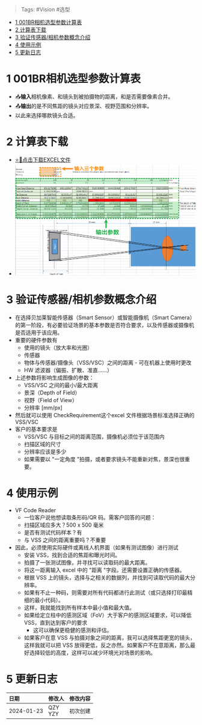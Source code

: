 > Tags: #Vision #选型

- [1 001BR相机选型参数计算表](#1%20001BR%E7%9B%B8%E6%9C%BA%E9%80%89%E5%9E%8B%E5%8F%82%E6%95%B0%E8%AE%A1%E7%AE%97%E8%A1%A8)
- [2 计算表下载](#2%20%E8%AE%A1%E7%AE%97%E8%A1%A8%E4%B8%8B%E8%BD%BD)
- [3 验证传感器/相机参数概念介绍](#3%20%E9%AA%8C%E8%AF%81%E4%BC%A0%E6%84%9F%E5%99%A8/%E7%9B%B8%E6%9C%BA%E5%8F%82%E6%95%B0%E6%A6%82%E5%BF%B5%E4%BB%8B%E7%BB%8D)
- [4 使用示例](#4%20%E4%BD%BF%E7%94%A8%E7%A4%BA%E4%BE%8B)
- [5 更新日志](#5%20%E6%9B%B4%E6%96%B0%E6%97%A5%E5%BF%97)

# 1 001BR相机选型参数计算表

- 📥**输入**相机像素、和镜头到被拍摄物的距离，和是否需要像素合并。
- 📤**输出**的是不同焦距的镜头对应景深、视野范围和分辨率。
- 以此来选择哪款镜头合适。

# 2 计算表下载

- [⭐📩点击下载EXCEL文件](/A07_产品_视觉/FILES/001BR相机选型参数计算表/CheckRequirement-2024-01-22.xlsx ':ignore')
- ![](FILES/001BR相机选型参数计算表/image-20240123220327578.png)

# 3 验证传感器/相机参数概念介绍

- 在选择贝加莱智能传感器（Smart Sensor）或智能摄像机（Smart Camera）的第一阶段，有必要验证场景的基本参数是否符合要求，以及传感器或摄像机是否适用于该应用。
- 重要的硬件参数有
    - 使用的镜头（放大率和光圈）
    - 传感器
    - 物体与传感器/摄像头（VSS/VSC）之间的距离 - 可在机器上使用时更改
    - HW 滤波器（偏振、扩散、准直……）
- 上述参数将影响生成图像的参数：
    - VSS/VSC 之间的最小/最大距离
    - 景深（Depth of Field）
    - 视野（Field of View）
    - 分辨率 [mm/px]
- 然后就可以使用 CheckRequirement这个excel 文件根据场景标准选择正确的 VSS/VSC
- 客户的基本要求是
    - VSS/VSC 与目标之间的距离范围，摄像机必须位于该范围内
    - 扫描区域的尺寸
    - 分辨率应该是多少
    - 如果需要以 "一定角度 "拍摄，或者要求镜头不能重新对焦，景深也很重要。

# 4 使用示例

- VF Code Reader
    - 一位客户说他想读取条形码/QR 码。需客户回答的问题：
    - 扫描区域应多大？500 x 500 毫米
    - 是否有测试代码样本？有
    - 与 VSS 之间的距离重要吗？不重要
- 因此，必须使用实际硬件或离线人机界面（如果有测试图像）进行测试
    - 安装 VSS，找到合适的焦距和曝光时间。
    - 拍摄了一张测试图像，并寻找可以读取码的最大距离。
    - 将这一距离输入 excel 中的 "距离 "字段。还需要设置正确的传感器。
    - 根据 VSS 上的镜头，选择与之相关的数据列，并找到可读取代码的最大分辨率。
    - 如果有不止一种码，则需要对所有代码都进行此测试（或只选择打印最精细的最小代码）。
    - 这样，我就能找到所有样本中最小值和最大值。
    - 如果给定立柱中的感测区域（FoV）大于客户的感测区域要求，可以降低 VSS，直到达到客户的要求
        - 这可以确保更稳健的感测和评估。
    - 如果客户在意 VSS 与拍摄对象之间的距离，我可以选择焦距更宽的镜头，这样我就可以把 VSS 放得更低，反之亦然。如果客户不在意距离，那么最好选择较低的高度，这样可以减少环境光对场景的影响。

# 5 更新日志

| 日期         | 修改人        | 修改内容 |
| :--------- | :--------- | :--- |
| 2024-01-23 | QZY<br>YZY | 初次创建 |
